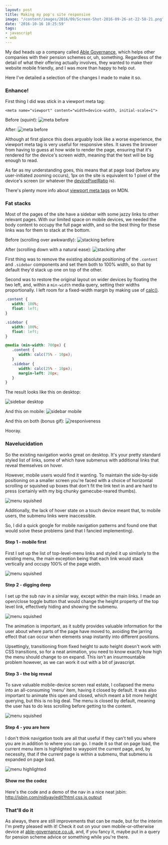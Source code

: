 ```yaml
---
layout: post
title: Making my pop's site responsive
image: "/content/images/2016/09/Screen-Shot-2016-09-26-at-22-58-21.png"
date: '2016-10-16 10:25:59'
tags:
- javascript
- web
---
```


My dad heads up a company called [Able Governance](http://www.able-governance.co.uk/), which helps other companies with their pension schemes or, uh, something. Regardless of the detail of what their offering actually involves, they wanted to make their website mobile friendly, and I was more than happy to help out.

Here I've detailed a selection of the changes I made to make it so.

### Enhance!

First thing I did was stick in a viewport meta tag:
```
<meta name="viewport" content="width=device-width, initial-scale=1">
```


Before (*squint*):
![meta before](http://static.lrnk.co.uk/blog-content/popsite/meta-before-framed.png#mobile-framed)

After:
![meta before](http://static.lrnk.co.uk/blog-content/popsite/meta-after-framed.png#mobile-framed)

Although at first glance this does arguably look like a worse experience, the viewport meta tag is very useful for responsive sites. It saves the browser from having to guess at how wide to render the page, ensuring that it's rendered for the device's screen width, meaning that the text will be big enough to read.

As far as my understanding goes, this means that at page load (before any user-initiated zooming occurs), 1px on the site is equivalent to 1 pixel of the device's screen (or whatever the [devicePixelRatio](https://developer.mozilla.org/en-US/docs/Web/API/Window/devicePixelRatio) is).

There's plenty more info about [viewport meta tags](https://developer.mozilla.org/en/docs/Mozilla/Mobile/Viewport_meta_tag) on MDN.

### Fat stacks

Most of the pages of the site have a sidebar with some jazzy links to other relevant pages. With our limited space on mobile devices, we needed the body content to occupy the full page width, and so the best thing for these links was for them to stack at the bottom.

Before (scrolling over awkwardly):
![stacking before](http://static.lrnk.co.uk/blog-content/popsite/stacking-before-framed.png#mobile-framed)

After (scrolling down with a natural ease):
![stacking after](http://static.lrnk.co.uk/blog-content/popsite/stacking-after-framed.png#mobile-framed)

First thing was to remove the existing absolute positioning of the `.content` and `.sidebar` components and set them both to 100% width, so that by default they'd stack up one on top of the other.

Second was to restore the original layout on wider devices by floating the two left, and, within a `min-width` media query, setting their widths proportionally. I left room for a fixed-width margin by making use of [calc()](https://developer.mozilla.org/en/docs/Web/CSS/calc).

```css
.content {
   width: 100%;
   float: left;
}

.sidebar {
   width: 100%;
   float: left;
}

@media (min-width: 700px) {
   .content {
      width: calc(75% - 10px);
   }
   .sidebar {
      width: calc(25% - 10px);
      margin-left: 20px;
   }
}
```

The result looks like this on desktop:

![sidebar desktop](http://static.lrnk.co.uk/blog-content/popsite/sidebar%20desktop.png)

And this on mobile:
![sidebar mobile](http://static.lrnk.co.uk/blog-content/popsite/sidebar%20mobile.png)

And this on both (bonus gif):
![responiveness](http://static.lrnk.co.uk/blog-content/popsite/reposiveness.gif)

Hooray.

### Navelucidation

So the existing navigation works great on desktop. It's your pretty standard styled list of links, some of which have submenus with additional links that reveal themselves on hover.

However, mobile users would find it wanting. To maintain the side-by-side positioning on a smaller screen you're faced with a choice of horizontal scrolling or squished up boxes that don't fit the link text in and are hard to press (certainly with my big chunky gamecube-reared thumbs).

![menu squished](http://static.lrnk.co.uk/blog-content/popsite/menu-squished-framed2.png#mobile-framed)

Additionally, the lack of hover state on a touch device meant that, to mobile users, the submenu links were inaccessible.

So, I did a quick google for mobile navigation patterns and found one that would solve these problems (and that I fancied implementing).

#### Step 1 - mobile first

First I set up the list of top-level-menu links and styled it up similarly to the existing menu, the main exception being that each link would stack vertically and occupy 100% of the page width.

![menu squished](http://static.lrnk.co.uk/blog-content/popsite/menu-stacked-framed.png#mobile-framed)

#### Step 2 - digging deep

I set up the sub nav in a similar way, except within the main links. I made an open/close toggle button that would change the height property of the top level link, effectively hiding and showing the submenu.

![menu squished](http://static.lrnk.co.uk/blog-content/popsite/menu-expanding-framed2.gif#mobile-framed)

The animation is important, as it subtly provides valuable information for the user about where parts of the page have moved to, avoiding the jarring effect that can occur when elements snap instantly into different positions.

Upsettingly, transitioning from fixed height to auto height doesn't work with CSS transitions, so for a neat animation, you need to know exactly how high the menu should change to on expand. This isn't an insurmountable problem however, as we can work it out with a bit of javascript.

#### Step 3 - the big reveal

To save valuable mobile-device screen real estate, I collapsed the menu into an all-consuming 'menu' item, having it closed by default.  It was also important to animate this open and closed, which meant a bit more height querying, but this is no big deal. The menu is closed by default, meaning the user has to do less scrolling before getting to the content.

![menu squished](http://static.lrnk.co.uk/blog-content/popsite/menu-expanding-whole-framed.gif#mobile-framed)

#### Step 4 - you are here

I don't think navigation tools are all that useful if they can't tell you where you are in addition to where you can go. I made it so that on page load, the current menu item is highlighted to waypoint the current page, and, by necessity, that if the current page is within a submenu, that submenu is expanded on page load.

![menu highlighted](http://static.lrnk.co.uk/blog-content/popsite/menu-highlight-framed.png#mobile-framed)

#### Show me the codez 

Here's the code and a demo of the nav in a nice neat jsbin: http://jsbin.com/nidiyay/edit?html,css,js,output

### That'll do it

As always, there are still improvements that can be made, but for the interim I'm pretty pleased with it! Check it out on your own mobile-or-otherwise device at [able-governance.co.uk](http://www.able-governance.co.uk/), and, if you fancy it, maybe put in a query for pension scheme advice or something while you're there.





